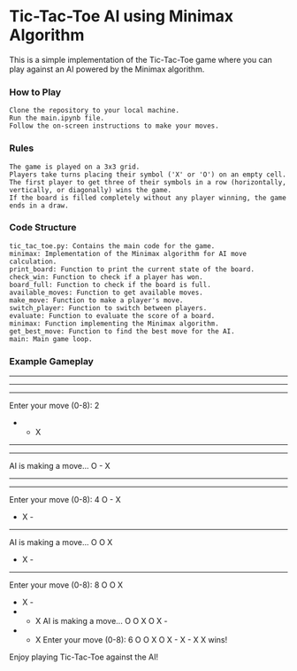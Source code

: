 # Tic-Tac-Toe AI using Minimax Algorithm

This is a simple implementation of the Tic-Tac-Toe game where you can play against an AI powered by the Minimax algorithm.


<h3> How to Play </h3>


    Clone the repository to your local machine.
    Run the main.ipynb file.
    Follow the on-screen instructions to make your moves.

<h3> Rules </h3>


    The game is played on a 3x3 grid.
    Players take turns placing their symbol ('X' or 'O') on an empty cell.
    The first player to get three of their symbols in a row (horizontally, vertically, or diagonally) wins the game.
    If the board is filled completely without any player winning, the game ends in a draw.

<h3> Code Structure </h3>


    tic_tac_toe.py: Contains the main code for the game.
    minimax: Implementation of the Minimax algorithm for AI move calculation.
    print_board: Function to print the current state of the board.
    check_win: Function to check if a player has won.
    board_full: Function to check if the board is full.
    available_moves: Function to get available moves.
    make_move: Function to make a player's move.
    switch_player: Function to switch between players.
    evaluate: Function to evaluate the score of a board.
    minimax: Function implementing the Minimax algorithm.
    get_best_move: Function to find the best move for the AI.
    main: Main game loop.

<h3> Example Gameplay </h3>


- - -
- - -
- - -
Enter your move (0-8): 2
- - X
- - -
- - -
AI is making a move...
O - X
- - -
- - -
Enter your move (0-8): 4
O - X
- X -
- - -
AI is making a move...
O O X
- X -
- - -
Enter your move (0-8): 8
O O X
- X -
- - X
AI is making a move...
O O X
O X -
- - X
Enter your move (0-8): 6
O O X
O X -
X - X
X wins!


Enjoy playing Tic-Tac-Toe against the AI!
